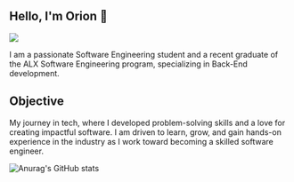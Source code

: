 ## Hello, I'm Orion 👋
<a href="https://linkedin.com/in/orion-dooms-168b86278"><img src="https://img.shields.io/badge/-LinkedIn-0072b1?&style=for-the-badge&logo=linkedin&logoColor=white" /></a>

I am a passionate Software Engineering student and a recent graduate of the ALX Software Engineering program, specializing in Back-End development.

## Objective
My journey in tech, where I developed problem-solving skills and a love for creating impactful software. I am driven to learn, grow, and gain hands-on experience in the industry as I work toward becoming a skilled software engineer.

![Anurag's GitHub stats](https://github-readme-stats.vercel.app/api?username=OrionDooms&show_icons=true&theme=radical)
<!-------------------------------------
## Skills
[Provide skills and associated project. Make sure to hyperlink the project - Remove this afterwards]]

| Skill                                         | Associated Project         |
|-----------------------------------------------|----------------------------|
| SIEM Implementation and Log Analysis          | <a href="https://google.com">Detection Lab</a>|
| Network Traffic Monitoring and Attack Detection | <a href="https://google.com">Detection Lab</a>|
| Security Automation with Shuffle SOAR         | SOC Automation Lab|
| Incident Response Planning and Execution      | SOC Automation Lab|
| Case Management with TheHive                  | SOC Automation Lab|
| Scripting and Automation for Threat Mitigation | SOC Automation Lab|
-->

<!----------------------------------------------

**OrionDooms/OrionDooms** is a ✨ _special_ ✨ repository because its `README.md` (this file) appears on your GitHub profile.

Here are some ideas to get you started:

- 🔭 I’m currently working on ...
- 🌱 I’m currently learning ...
- 👯 I’m looking to collaborate on ...
- 🤔 I’m looking for help with ...
- 💬 Ask me about ...
- 📫 How to reach me: ...
- 😄 Pronouns: ...
- ⚡ Fun fact: ...
-->
